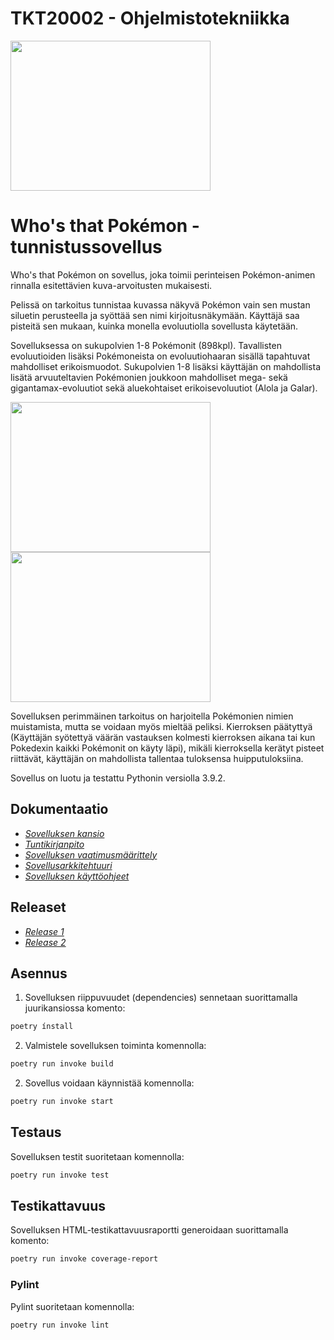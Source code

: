 # TKT20002 - Ohjelmistotekniikka

<img src=https://github.com/anttinevalainen/ot-harjoitustyo/blob/main/dokumentaatio/pictures/playpage.PNG width="320" height="240">

# Who's that Pokémon -tunnistussovellus

Who's that Pokémon on sovellus, joka toimii perinteisen Pokémon-animen rinnalla esitettävien kuva-arvoitusten mukaisesti.

Pelissä on tarkoitus tunnistaa kuvassa näkyvä Pokémon vain sen mustan siluetin perusteella ja syöttää sen nimi kirjoitusnäkymään. Käyttäjä saa pisteitä sen mukaan, kuinka monella evoluutiolla sovellusta käytetään.

Sovelluksessa on sukupolvien 1-8 Pokémonit (898kpl). Tavallisten evoluutioiden lisäksi Pokémoneista on evoluutiohaaran sisällä tapahtuvat mahdolliset erikoismuodot. Sukupolvien 1-8 lisäksi käyttäjän on mahdollista lisätä arvuuteltavien Pokémonien joukkoon mahdolliset mega- sekä gigantamax-evoluutiot sekä aluekohtaiset erikoisevoluutiot (Alola ja Galar).

<img src=https://github.com/anttinevalainen/ot-harjoitustyo/blob/main/dokumentaatio/pictures/wronganswer1.PNG width="320" height="240"> <img src=https://github.com/anttinevalainen/ot-harjoitustyo/blob/main/dokumentaatio/pictures/wronganswer2.PNG width="320" height="240">

Sovelluksen perimmäinen tarkoitus on harjoitella Pokémonien nimien muistamista, mutta se voidaan myös mieltää peliksi. Kierroksen päätyttyä (Käyttäjän syötettyä väärän vastauksen kolmesti kierroksen aikana tai kun Pokedexin kaikki Pokémonit on käyty läpi), mikäli kierroksella kerätyt pisteet riittävät, käyttäjän on mahdollista tallentaa tuloksensa huipputuloksiina.

Sovellus on luotu ja testattu Pythonin versiolla 3.9.2.

## Dokumentaatio

- *[Sovelluksen kansio](https://github.com/anttinevalainen/ot-harjoitustyo/tree/main/dokumentaatio)*
- *[Tuntikirjanpito](https://github.com/anttinevalainen/ot-harjoitustyo/blob/main/dokumentaatio/tuntikirjanpito.md)*
- *[Sovelluksen vaatimusmäärittely](https://github.com/anttinevalainen/ot-harjoitustyo/blob/main/dokumentaatio/vaatimusmaarittely.md)*
- *[Sovellusarkkitehtuuri](https://github.com/anttinevalainen/ot-harjoitustyo/blob/main/dokumentaatio/arkkitehtuuri.md)*
- *[Sovelluksen käyttöohjeet](https://github.com/anttinevalainen/ot-harjoitustyo/blob/main/dokumentaatio/ohjeet.md)*

## Releaset

- *[Release 1](https://github.com/anttinevalainen/ot-harjoitustyo/releases/tag/Viikko5)*
- *[Release 2](https://github.com/anttinevalainen/ot-harjoitustyo/releases/tag/Viikko6)*

## Asennus

1. Sovelluksen riippuvuudet (dependencies) sennetaan suorittamalla juurikansiossa komento:

```bash
poetry ínstall
```

2. Valmistele sovelluksen toiminta komennolla:

```bash
poetry run invoke build
```

2. Sovellus voidaan käynnistää komennolla:

```bash
poetry run invoke start
```


## Testaus

Sovelluksen testit suoritetaan komennolla:

```bash
poetry run invoke test
```

## Testikattavuus

Sovelluksen HTML-testikattavuusraportti generoidaan suorittamalla komento:

```bash
poetry run invoke coverage-report
```

### Pylint

Pylint suoritetaan komennolla:

```bash
poetry run invoke lint
```
